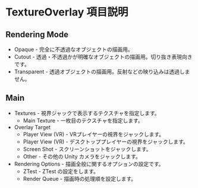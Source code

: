 # TextureOverlay 項目説明
## Rendering Mode
* Opaque - 完全に不透過なオブジェクトの描画用。
* Cutout - 透過・不透過かが明確なオブジェクトの描画用。切り抜き表現向きです。
* Transparent - 透過オブジェクトの描画用。反射などの映り込みは透過しません。
## Main
* Textures - 視界ジャックで表示するテクスチャを指定します。
    * Main Texture - 一枚目のテクスチャを指定します。
* Overlay Target
    * Player View (VR) - VRプレイヤーの視界をジャックします。
    * Player View (VR) - デスクトッププレイヤーの視界をジャックします。
    * Screen Shot - スクリーンショットをジャックします。
    * Other - その他の Unity カメラをジャックします。
* Rendering Options - 描画全般に関するオプションの設定です。
    * ZTest - ZTest の設定をします。
    * Render Queue - 描画時の処理順を設定します。